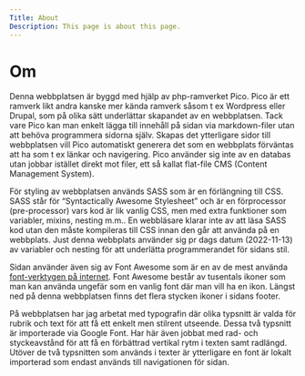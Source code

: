 ```yaml
---
Title: About
Description: This page is about this page.
---
```


Om
==========================

Denna webbplatsen är byggd med hjälp av php-ramverket Pico. Pico är ett ramverk likt andra kanske mer kända ramverk såsom t ex Wordpress eller Drupal, som på olika sätt underlättar skapandet av en webbplatsen. Tack vare Pico kan man enkelt lägga till innehåll på sidan via markdown-filer utan att behöva programmera sidorna själv. Skapas det ytterligare sidor till webbplatsen vill Pico automatiskt generera det som en webbplats förväntas att ha som t ex länkar och navigering. Pico använder sig inte av en databas utan jobbar istället direkt mot filer, ett så kallat flat-file CMS (Content Management System).

För styling av webbplatsen används SASS som är en förlängning till CSS. SASS står för “Syntactically Awesome Stylesheet” och är en förprocessor (pre-processor) vars kod är lik vanlig CSS, men med extra funktioner som variabler, mixins, nesting m.m.. En webbläsare klarar inte av att läsa SASS kod utan den måste kompileras till CSS innan den går att använda på en webbplats. Just denna webbplats använder sig pr dags datum (2022-11-13) av variabler och nesting för att underlätta programmerandet för sidans stil.

Sidan använder även sig av Font Awesome som är en av de mest använda [font-verktygen på internet](http://www.wappalyzer.com/technologies/font-scripts). Font Awesome består av tusentals ikoner som man kan använda ungefär som en vanlig font där man vill ha en ikon. Längst ned på denna webbplatsen finns det flera stycken ikoner i sidans footer.

På webbplatsen har jag arbetat med typografin där olika typsnitt är valda för rubrik och text för att få ett enkelt men stilrent utseende. Dessa två typsnitt är importerade via Google Font. Har här även jobbat med rad- och styckeavstånd för att få en förbättrad vertikal rytm i texten samt radlängd. Utöver de två typsnitten som används i texter är ytterligare en font är lokalt importerad som endast används till navigationen för sidan. 
